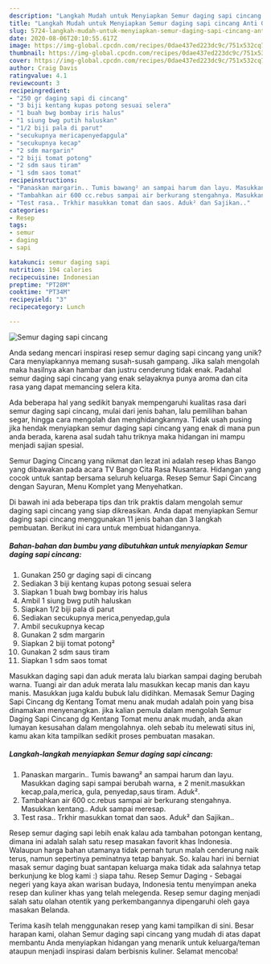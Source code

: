 ```yaml
---
description: "Langkah Mudah untuk Menyiapkan Semur daging sapi cincang Anti Gagal"
title: "Langkah Mudah untuk Menyiapkan Semur daging sapi cincang Anti Gagal"
slug: 5724-langkah-mudah-untuk-menyiapkan-semur-daging-sapi-cincang-anti-gagal
date: 2020-08-06T20:10:55.617Z
image: https://img-global.cpcdn.com/recipes/0dae437ed223dc9c/751x532cq70/semur-daging-sapi-cincang-foto-resep-utama.jpg
thumbnail: https://img-global.cpcdn.com/recipes/0dae437ed223dc9c/751x532cq70/semur-daging-sapi-cincang-foto-resep-utama.jpg
cover: https://img-global.cpcdn.com/recipes/0dae437ed223dc9c/751x532cq70/semur-daging-sapi-cincang-foto-resep-utama.jpg
author: Craig Davis
ratingvalue: 4.1
reviewcount: 3
recipeingredient:
- "250 gr daging sapi di cincang"
- "3 biji kentang kupas potong sesuai selera"
- "1 buah bwg bombay iris halus"
- "1 siung bwg putih haluskan"
- "1/2 biji pala di parut"
- "secukupnya mericapenyedapgula"
- "secukupnya kecap"
- "2 sdm margarin"
- "2 biji tomat potong"
- "2 sdm saus tiram"
- "1 sdm saos tomat"
recipeinstructions:
- "Panaskan margarin.. Tumis bawang² an sampai harum dan layu. Masukkan daging sapi sampai berubah warna, ± 2 menit.masukkan kecap,pala,merica, gula, penyedap,saus tiram. Aduk²."
- "Tambahkan air 600 cc.rebus sampai air berkurang stengahnya. Masukkan kentang.. Aduk sampai meresap."
- "Test rasa.. Trkhir masukkan tomat dan saos. Aduk² dan Sajikan.."
categories:
- Resep
tags:
- semur
- daging
- sapi

katakunci: semur daging sapi 
nutrition: 194 calories
recipecuisine: Indonesian
preptime: "PT28M"
cooktime: "PT34M"
recipeyield: "3"
recipecategory: Lunch

---
```



![Semur daging sapi cincang](https://img-global.cpcdn.com/recipes/0dae437ed223dc9c/751x532cq70/semur-daging-sapi-cincang-foto-resep-utama.jpg)

Anda sedang mencari inspirasi resep semur daging sapi cincang yang unik? Cara menyiapkannya memang susah-susah gampang. Jika salah mengolah maka hasilnya akan hambar dan justru cenderung tidak enak. Padahal semur daging sapi cincang yang enak selayaknya punya aroma dan cita rasa yang dapat memancing selera kita.

Ada beberapa hal yang sedikit banyak mempengaruhi kualitas rasa dari semur daging sapi cincang, mulai dari jenis bahan, lalu pemilihan bahan segar, hingga cara mengolah dan menghidangkannya. Tidak usah pusing jika hendak menyiapkan semur daging sapi cincang yang enak di mana pun anda berada, karena asal sudah tahu triknya maka hidangan ini mampu menjadi sajian spesial.

Semur Daging Cincang yang nikmat dan lezat ini adalah resep khas Bango yang dibawakan pada acara TV Bango Cita Rasa Nusantara. Hidangan yang cocok untuk santap bersama seluruh keluarga. Resep Semur Sapi Cincang dengan Sayuran, Menu Komplet yang Menyehatkan.


Di bawah ini ada beberapa tips dan trik praktis dalam mengolah semur daging sapi cincang yang siap dikreasikan. Anda dapat menyiapkan Semur daging sapi cincang menggunakan 11 jenis bahan dan 3 langkah pembuatan. Berikut ini cara untuk membuat hidangannya.

<!--inarticleads1-->

##### Bahan-bahan dan bumbu yang dibutuhkan untuk menyiapkan Semur daging sapi cincang:

1. Gunakan 250 gr daging sapi di cincang
1. Sediakan 3 biji kentang kupas potong sesuai selera
1. Siapkan 1 buah bwg bombay iris halus
1. Ambil 1 siung bwg putih haluskan
1. Siapkan 1/2 biji pala di parut
1. Sediakan secukupnya merica,penyedap,gula
1. Ambil secukupnya kecap
1. Gunakan 2 sdm margarin
1. Siapkan 2 biji tomat potong²
1. Gunakan 2 sdm saus tiram
1. Siapkan 1 sdm saos tomat


Masukkan daging sapi dan aduk merata lalu biarkan sampai daging berubah warna. Tuangi air dan aduk merata lalu masukkan kecap manis dan kayu manis. Masukkan juga kaldu bubuk lalu didihkan. Memasak Semur Daging Sapi Cincang dg Kentang Tomat menu anak mudah adalah poin yang bisa dinamakan menyenangkan. jika kalian pemula dalam mengolah Semur Daging Sapi Cincang dg Kentang Tomat menu anak mudah, anda akan lumayan kesusahan dalam mengolahnya. oleh sebab itu melewati situs ini, kamu akan kita tampilkan sedikit proses pembuatan masakan. 

<!--inarticleads2-->

##### Langkah-langkah menyiapkan Semur daging sapi cincang:

1. Panaskan margarin.. Tumis bawang² an sampai harum dan layu. Masukkan daging sapi sampai berubah warna, ± 2 menit.masukkan kecap,pala,merica, gula, penyedap,saus tiram. Aduk².
1. Tambahkan air 600 cc.rebus sampai air berkurang stengahnya. Masukkan kentang.. Aduk sampai meresap.
1. Test rasa.. Trkhir masukkan tomat dan saos. Aduk² dan Sajikan..


Resep semur daging sapi lebih enak kalau ada tambahan potongan kentang, dimana ini adalah salah satu resep masakan favorit khas Indonesia. Walaupun harga bahan utamanya tidak pernah turun malah cenderung naik terus, namun sepertinya peminatnya tetap banyak. So. kalau hari ini berniat masak semur daging buat santapan keluarga maka tidak ada salahnya tetap berkunjung ke blog kami :) siapa tahu. Resep Semur Daging - Sebagai negeri yang kaya akan warisan budaya, Indonesia tentu menyimpan aneka resep dan kuliner khas yang telah melegenda. Resep semur daging menjadi salah satu olahan otentik yang perkembangannya dipengaruhi oleh gaya masakan Belanda. 

Terima kasih telah menggunakan resep yang kami tampilkan di sini. Besar harapan kami, olahan Semur daging sapi cincang yang mudah di atas dapat membantu Anda menyiapkan hidangan yang menarik untuk keluarga/teman ataupun menjadi inspirasi dalam berbisnis kuliner. Selamat mencoba!
